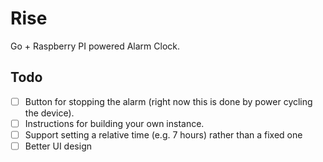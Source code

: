 # Rise

Go + Raspberry PI powered Alarm Clock.

## Todo

- [ ] Button for stopping the alarm (right now this is done by power cycling
  the device).
- [ ] Instructions for building your own instance.
- [ ] Support setting a relative time (e.g. 7 hours) rather than a fixed one
- [ ] Better UI design
